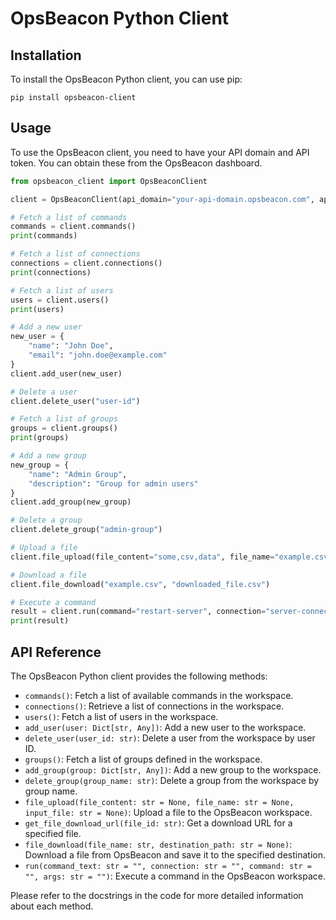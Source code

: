 # OpsBeacon Python Client

## Installation

To install the OpsBeacon Python client, you can use pip:

```
pip install opsbeacon-client
```

## Usage

To use the OpsBeacon client, you need to have your API domain and API token. You can obtain these from the OpsBeacon dashboard.

```python
from opsbeacon_client import OpsBeaconClient

client = OpsBeaconClient(api_domain="your-api-domain.opsbeacon.com", api_token="your-api-token")

# Fetch a list of commands
commands = client.commands()
print(commands)

# Fetch a list of connections
connections = client.connections()
print(connections)

# Fetch a list of users
users = client.users()
print(users)

# Add a new user
new_user = {
    "name": "John Doe",
    "email": "john.doe@example.com"
}
client.add_user(new_user)

# Delete a user
client.delete_user("user-id")

# Fetch a list of groups
groups = client.groups()
print(groups)

# Add a new group
new_group = {
    "name": "Admin Group",
    "description": "Group for admin users"
}
client.add_group(new_group)

# Delete a group
client.delete_group("admin-group")

# Upload a file
client.file_upload(file_content="some,csv,data", file_name="example.csv")

# Download a file
client.file_download("example.csv", "downloaded_file.csv")

# Execute a command
result = client.run(command="restart-server", connection="server-connection", args="--force")
print(result)
```

## API Reference

The OpsBeacon Python client provides the following methods:

- `commands()`: Fetch a list of available commands in the workspace.
- `connections()`: Retrieve a list of connections in the workspace.
- `users()`: Fetch a list of users in the workspace.
- `add_user(user: Dict[str, Any])`: Add a new user to the workspace.
- `delete_user(user_id: str)`: Delete a user from the workspace by user ID.
- `groups()`: Fetch a list of groups defined in the workspace.
- `add_group(group: Dict[str, Any])`: Add a new group to the workspace.
- `delete_group(group_name: str)`: Delete a group from the workspace by group name.
- `file_upload(file_content: str = None, file_name: str = None, input_file: str = None)`: Upload a file to the OpsBeacon workspace.
- `get_file_download_url(file_id: str)`: Get a download URL for a specified file.
- `file_download(file_name: str, destination_path: str = None)`: Download a file from OpsBeacon and save it to the specified destination.
- `run(command_text: str = "", connection: str = "", command: str = "", args: str = "")`: Execute a command in the OpsBeacon workspace.

Please refer to the docstrings in the code for more detailed information about each method.